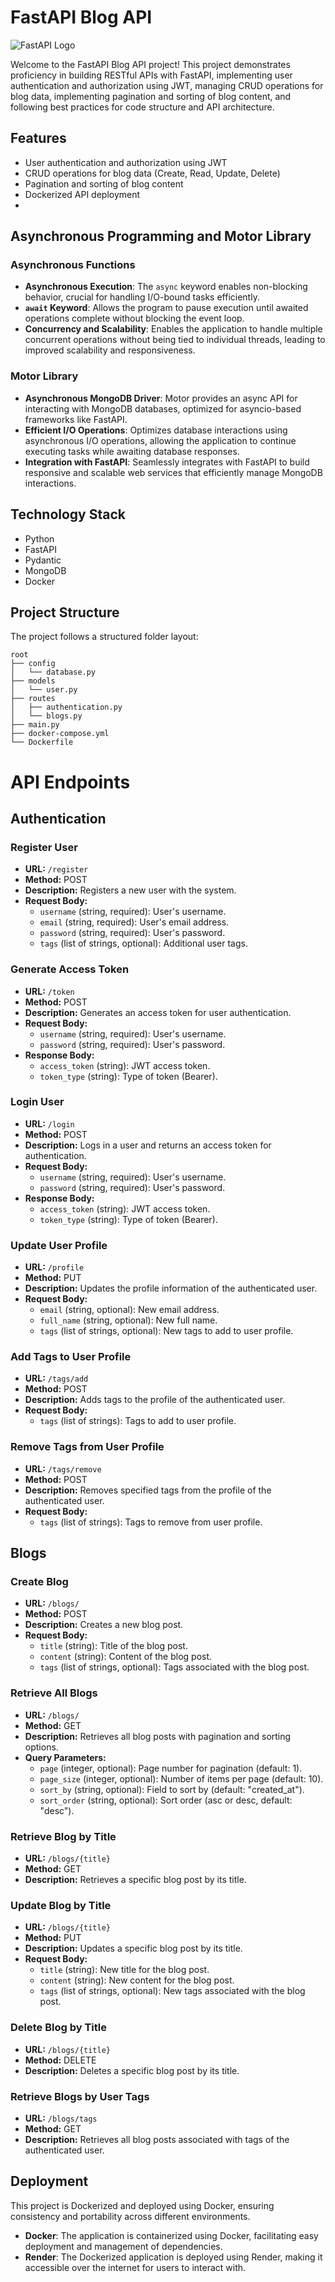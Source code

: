 # FastAPI Blog API

![FastAPI Logo](https://fastapi.tiangolo.com/img/logo-margin/logo-teal.png)

Welcome to the FastAPI Blog API project! This project demonstrates proficiency in building RESTful APIs with FastAPI, implementing user authentication and authorization using JWT, managing CRUD operations for blog data, implementing pagination and sorting of blog content, and following best practices for code structure and API architecture.

## Features

- User authentication and authorization using JWT
- CRUD operations for blog data (Create, Read, Update, Delete)
- Pagination and sorting of blog content
- Dockerized API deployment
- 
## Asynchronous Programming and Motor Library

### Asynchronous Functions

- **Asynchronous Execution**: The `async` keyword enables non-blocking behavior, crucial for handling I/O-bound tasks efficiently.
- **`await` Keyword**: Allows the program to pause execution until awaited operations complete without blocking the event loop.
- **Concurrency and Scalability**: Enables the application to handle multiple concurrent operations without being tied to individual threads, leading to improved scalability and responsiveness.

### Motor Library

- **Asynchronous MongoDB Driver**: Motor provides an async API for interacting with MongoDB databases, optimized for asyncio-based frameworks like FastAPI.
- **Efficient I/O Operations**: Optimizes database interactions using asynchronous I/O operations, allowing the application to continue executing tasks while awaiting database responses.
- **Integration with FastAPI**: Seamlessly integrates with FastAPI to build responsive and scalable web services that efficiently manage MongoDB interactions.

## Technology Stack

- Python
- FastAPI
- Pydantic
- MongoDB
- Docker

## Project Structure

The project follows a structured folder layout:
```
root
├── config
│   └── database.py
├── models
│   └── user.py
├── routes
│   ├── authentication.py
│   └── blogs.py
├── main.py
├── docker-compose.yml
└── Dockerfile
```
# API Endpoints

## Authentication

### Register User
- **URL:** `/register`
- **Method:** POST
- **Description:** Registers a new user with the system.
- **Request Body:**
  - `username` (string, required): User's username.
  - `email` (string, required): User's email address.
  - `password` (string, required): User's password.
  - `tags` (list of strings, optional): Additional user tags.

### Generate Access Token
- **URL:** `/token`
- **Method:** POST
- **Description:** Generates an access token for user authentication.
- **Request Body:**
  - `username` (string, required): User's username.
  - `password` (string, required): User's password.
- **Response Body:**
  - `access_token` (string): JWT access token.
  - `token_type` (string): Type of token (Bearer).

### Login User
- **URL:** `/login`
- **Method:** POST
- **Description:** Logs in a user and returns an access token for authentication.
- **Request Body:**
  - `username` (string, required): User's username.
  - `password` (string, required): User's password.
- **Response Body:**
  - `access_token` (string): JWT access token.
  - `token_type` (string): Type of token (Bearer).

### Update User Profile
- **URL:** `/profile`
- **Method:** PUT
- **Description:** Updates the profile information of the authenticated user.
- **Request Body:** 
  - `email` (string, optional): New email address.
  - `full_name` (string, optional): New full name.
  - `tags` (list of strings, optional): New tags to add to user profile.

### Add Tags to User Profile
- **URL:** `/tags/add`
- **Method:** POST
- **Description:** Adds tags to the profile of the authenticated user.
- **Request Body:**
  - `tags` (list of strings): Tags to add to user profile.

### Remove Tags from User Profile
- **URL:** `/tags/remove`
- **Method:** POST
- **Description:** Removes specified tags from the profile of the authenticated user.
- **Request Body:**
  - `tags` (list of strings): Tags to remove from user profile.

## Blogs

### Create Blog
- **URL:** `/blogs/`
- **Method:** POST
- **Description:** Creates a new blog post.
- **Request Body:**
  - `title` (string): Title of the blog post.
  - `content` (string): Content of the blog post.
  - `tags` (list of strings, optional): Tags associated with the blog post.

### Retrieve All Blogs
- **URL:** `/blogs/`
- **Method:** GET
- **Description:** Retrieves all blog posts with pagination and sorting options.
- **Query Parameters:**
  - `page` (integer, optional): Page number for pagination (default: 1).
  - `page_size` (integer, optional): Number of items per page (default: 10).
  - `sort_by` (string, optional): Field to sort by (default: "created_at").
  - `sort_order` (string, optional): Sort order (asc or desc, default: "desc").

### Retrieve Blog by Title
- **URL:** `/blogs/{title}`
- **Method:** GET
- **Description:** Retrieves a specific blog post by its title.

### Update Blog by Title
- **URL:** `/blogs/{title}`
- **Method:** PUT
- **Description:** Updates a specific blog post by its title.
- **Request Body:**
  - `title` (string): New title for the blog post.
  - `content` (string): New content for the blog post.
  - `tags` (list of strings, optional): New tags associated with the blog post.

### Delete Blog by Title
- **URL:** `/blogs/{title}`
- **Method:** DELETE
- **Description:** Deletes a specific blog post by its title.

### Retrieve Blogs by User Tags
- **URL:** `/blogs/tags`
- **Method:** GET
- **Description:** Retrieves all blog posts associated with tags of the authenticated user.


## Deployment

This project is Dockerized and deployed using Docker, ensuring consistency and portability across different environments.

- **Docker**: The application is containerized using Docker, facilitating easy deployment and management of dependencies.
- **Render**: The Dockerized application is deployed using Render, making it accessible over the internet for users to interact with.

